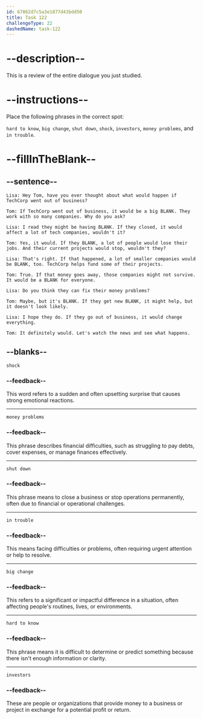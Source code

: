 ```yaml
---
id: 67862d7c5a3e1877d43bdd50
title: Task 122
challengeType: 22
dashedName: task-122
---
```


<!-- REVIEW -->

# --description--

This is a review of the entire dialogue you just studied.

# --instructions--

Place the following phrases in the correct spot:

`hard to know`, `big change`, `shut down`, `shock`, `investors`, `money problems`, and `in trouble`.

# --fillInTheBlank--

## --sentence--

`Lisa: Hey Tom, have you ever thought about what would happen if TechCorp went out of business?`

`Tom: If TechCorp went out of business, it would be a big BLANK. They work with so many companies. Why do you ask?`

`Lisa: I read they might be having BLANK. If they closed, it would affect a lot of tech companies, wouldn't it?`

`Tom: Yes, it would. If they BLANK, a lot of people would lose their jobs. And their current projects would stop, wouldn't they?`

`Lisa: That's right. If that happened, a lot of smaller companies would be BLANK, too. TechCorp helps fund some of their projects.`

`Tom: True. If that money goes away, those companies might not survive. It would be a BLANK for everyone.`

`Lisa: Do you think they can fix their money problems?`

`Tom: Maybe, but it's BLANK. If they get new BLANK, it might help, but it doesn't look likely.`

`Lisa: I hope they do. If they go out of business, it would change everything.`

`Tom: It definitely would. Let's watch the news and see what happens.`

## --blanks--

`shock`

### --feedback--

This word refers to a sudden and often upsetting surprise that causes strong emotional reactions.

---

`money problems`

### --feedback--

This phrase describes financial difficulties, such as struggling to pay debts, cover expenses, or manage finances effectively.

---

`shut down`

### --feedback--

This phrase means to close a business or stop operations permanently, often due to financial or operational challenges.

---

`in trouble`

### --feedback--

This means facing difficulties or problems, often requiring urgent attention or help to resolve.

---

`big change`

### --feedback--

This refers to a significant or impactful difference in a situation, often affecting people's routines, lives, or environments.

---

`hard to know`

### --feedback--

This phrase means it is difficult to determine or predict something because there isn't enough information or clarity.

---

`investors`

### --feedback--

These are people or organizations that provide money to a business or project in exchange for a potential profit or return.
